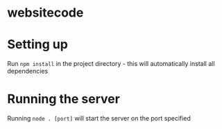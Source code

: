 # websitecode

# Setting up

Run ```npm install``` in the project directory - this will automatically install all dependencies

# Running the server

Running ```node . [port]``` will start the server on the port specified
